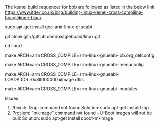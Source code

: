 The kernel build sequences for bbb are followed as listed in the below link:
https://www.itdev.co.uk/blog/building-linux-kernel-cross-compiling-beaglebone-black 

sudo apt-get install gcc-arm-linux-gnueabi

git clone git://github.com/beagleboard/linux.git

cd linux/

make ARCH=arm CROSS_COMPILE=arm-linux-gnueabi- bb.org_defconfig

make ARCH=arm CROSS_COMPILE=arm-linux-gnueabi- menuconfig

make ARCH=arm CROSS_COMPILE=arm-linux-gnueabi- LOADADDR=0x80000000 uImage dtbs

make ARCH=arm CROSS_COMPILE=arm-linux-gnueabi- modules


Issues: 
1. /bin/sh: lzop: command not found
	Solution: sudo apt-get install lzop
2. Problem: "mkimage" command not found - U-Boot images will not be built
	Solution: sudo apt-get install uboot-mkimage
